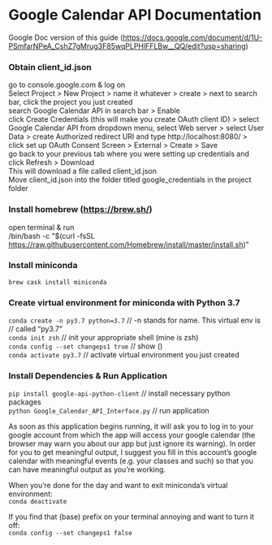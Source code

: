 # Google Calendar API Documentation

Google Doc version of this guide (https://docs.google.com/document/d/1U-PSmfarNPeA_CshZ7gMrug3F85wqPLPHlFFLBw__QQ/edit?usp=sharing)

### Obtain client_id.json

go to console.google.com & log on<br>
Select Project > New Project > name it whatever > create > next to search bar, click the project you just created<br>
search Google Calendar API in search bar > Enable<br>
click Create Credentials (this will make you create OAuth client ID) > select Google Calendar API from dropdown menu, select Web server > select User Data > create Authorized redirect URI and type http://localhost:8080/ > click set up OAuth Consent Screen > External > Create > Save<br>
go back to your previous tab where you were setting up credentials and click Refresh > Download<br>
This will download a file called client_id.json<br>
Move client_id.json into the folder titled google_credentials in the project folder<br>

### Install homebrew (https://brew.sh/)
open terminal & run<br>
/bin/bash -c "$(curl -fsSL https://raw.githubusercontent.com/Homebrew/install/master/install.sh)"<br>

### Install miniconda
`brew cask install miniconda`<br>

### Create virtual environment for miniconda with Python 3.7
`conda create -n py3.7 python=3.7`		// -n stands for name. This virtual env is<br>
// called “py3.7”<br>
`conda init zsh`					// init your appropriate shell (mine is zsh)<br>
`conda config --set changeps1 true`		// show (<virtual environment name>)<br>
`conda activate py3.7`				// activate virtual environment you just created<br>

### Install Dependencies & Run Application
`pip install google-api-python-client`		// install necessary python packages<br>
`python Google_Calendar_API_Interface.py`	// run application<br>

As soon as this application begins running, it will ask you to log in to your google account from which the app will access your google calendar (the browser may warn you about our app but just ignore its warning). In order for you to get meaningful output, I suggest you fill in this account’s google calendar with meaningful events (e.g. your classes and such) so that you can have meaningful output as you’re working.

When you’re done for the day and want to exit miniconda’s virtual environment:<br>
`conda deactivate`<br>

If you find that (base) prefix on your terminal annoying and want to turn it off:<br>
`conda config --set changeps1 false`
